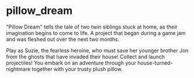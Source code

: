 # pillow_dream

"Pillow Dream" tells the tale of two twin siblings stuck at home, as their imagination begins to come to life. A project that began during a game jam and was fleshed out over the next two months.

Play as Suzie, the fearless heroine, who must save her younger brother Jon from the ghosts that have invaded their house! Collect and launch projectiles! You embark on an adventure through your house-turned-nightmare together with your trusty plush pillow. 
